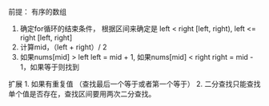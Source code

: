 前提： 有序的数组

1. 确定for循环的结束条件， 根据区间来确定是 left < right [left, right), left <= right [left, right]
2. 计算mid，（left + right）/ 2
3. 如果nums[mid] > left  left  = mid + 1, 如果nums[mid] < right right = mid - 1，如果等于则找到

扩展
    1. 如果有重复值 （查找最后一个等于或者第一个等于）
    2. 二分查找只能查找单个值是否存在，查找区间要用两次二分查找。
